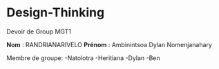 # Design-Thinking
Devoir de Group MGT1 


**Nom** : RANDRIANARIVELO
**Prénom** : Ambinintsoa Dylan Nomenjanahary

Membre de groupe:
-Natolotra
-Heritiana
-Dylan
-Ben

